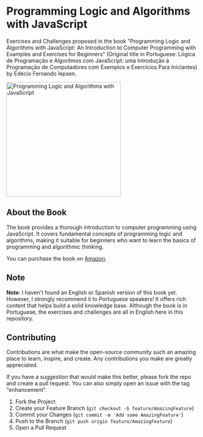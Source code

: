 # Programming Logic and Algorithms with JavaScript

Exercises and Challenges proposed in the book "Programming Logic and Algorithms with JavaScript: An Introduction to Computer Programming with Examples and Exercises for Beginners" (Original title in Portuguese: Lógica de Programação e Algoritmos com JavaScript: uma Introdução à Programação de Computadores com Exemplos e Exercícios Para Iniciantes) by Edécio Fernando Iepsen.

<img src="https://github.com/EduardaMendes01/Programming-logic-and-algorithms-with-JavaScript/assets/163479227/03d94ff2-abe3-4791-88f6-90278862cc72" alt="Programming Logic and Algorithms with JavaScript" width="300"/>


## About the Book

The book provides a thorough introduction to computer programming using JavaScript. It covers fundamental concepts of programming logic and algorithms, making it suitable for beginners who want to learn the basics of programming and algorithmic thinking.

You can purchase the book on [Amazon](https://www.amazon.com.br/L%C3%B3gica-Programa%C3%A7%C3%A3o-Algoritmos-com-JavaScript/dp/6586057906).

## Note

**Note**: I haven't found an English or Spanish version of this book yet. However, I strongly recommend it to Portuguese speakers! It offers rich content that helps build a solid knowledge base. Although the book is in Portuguese, the exercises and challenges are all in English here in this repository.


## Contributing

Contributions are what make the open-source community such an amazing place to learn, inspire, and create. Any contributions you make are greatly appreciated.

If you have a suggestion that would make this better, please fork the repo and create a pull request. You can also simply open an issue with the tag "enhancement".

1. Fork the Project
2. Create your Feature Branch (`git checkout -b feature/AmazingFeature`)
3. Commit your Changes (`git commit -m 'Add some AmazingFeature'`)
4. Push to the Branch (`git push origin feature/AmazingFeature`)
5. Open a Pull Request
